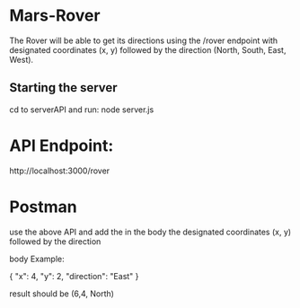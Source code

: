 # Mars-Rover

The Rover will be able to get its directions using the /rover endpoint with designated coordinates (x, y) followed by the direction (North, South, East, West).

## Starting the server
cd to serverAPI and run: 
node server.js

# API Endpoint:
http://localhost:3000/rover

# Postman
use the above API and add the in the body the designated coordinates (x, y) followed by the direction

body Example: 

{
  "x": 4,
  "y": 2,
  "direction": "East"
}

result should be (6,4, North) 